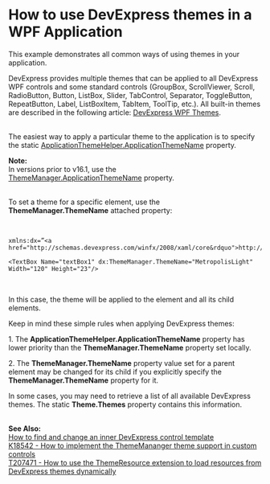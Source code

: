 # How to use DevExpress themes in a WPF Application


<p>This example demonstrates all common ways of using themes in your application.</p>
<p>DevExpress provides multiple themes that can be applied to all DevExpress WPF controls and some standard controls (GroupBox, ScrollViewer, Scroll, RadioButton, Button, ListBox, Slider, TabControl, Separator, ToggleButton, RepeatButton, Label, ListBoxItem, TabItem, ToolTip, etc.). All built-in themes are described in the following article: <a href="http://documentation.devexpress.com/#WPF/CustomDocument7407">DevExpress WPF Themes</a>.</p>
<p><br>The easiest way to apply a particular theme to the application is to specify the static <a href="https://documentation.devexpress.com/#CoreLibraries/DevExpressXpfCoreApplicationThemeHelper_ApplicationThemeNametopic">ApplicationThemeHelper.ApplicationThemeName</a> property.</p>
<p><strong>Note:</strong><br>In versions prior to v16.1, use the <a href="https://documentation.devexpress.com/#WPF/DevExpressXpfCoreThemeManager_ApplicationThemeNametopic">ThemeManager.ApplicationThemeName</a> property.</p>
<p><br>To set a theme for a specific element, use the <strong>ThemeManager.ThemeName</strong> attached property:</p>
<p> </p>


```xaml
xmlns:dx=”<a href="http://schemas.devexpress.com/winfx/2008/xaml/core&rdquo">http://schemas.devexpress.com/winfx/2008/xaml/core&rdquo</a>;

<TextBox Name="textBox1" dx:ThemeManager.ThemeName="MetropolisLight" Width="120" Height="23"/>
```


<p> </p>
<p>In this case, the theme will be applied to the element and all its child elements.</p>
<p>Keep in mind these simple rules when applying DevExpress themes:</p>
<p>1. The <strong>ApplicationThemeHelper.ApplicationThemeName</strong> property has lower priority than the <strong>ThemeManager.ThemeName</strong> property set locally.</p>
<p>2. The <strong>ThemeManager.ThemeName</strong> property value set for a parent element may be changed for its child if you explicitly specify the <strong>ThemeManager.ThemeName</strong> property for it.</p>
<p>In some cases, you may need to retrieve a list of all available DevExpress themes. The static <strong>Theme.Themes</strong> property contains this information.</p>
<p> <br><strong>See Also:</strong><br><a href="https://www.devexpress.com/Support/Center/p/T361488">How to find and change an inner DevExpress control template</a><br><a href="https://www.devexpress.com/Support/Center/p/K18542">K18542 - How to implement the ThemeMananger theme support in custom controls</a><br><a href="https://www.devexpress.com/Support/Center/p/T207471">T207471 - How to use the ThemeResource extension to load resources from DevExpress themes dynamically</a></p>

<br/>


